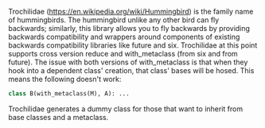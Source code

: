 Trochilidae (https://en.wikipedia.org/wiki/Hummingbird) is the family name of hummingbirds. The hummingbird unlike any other bird can fly backwards; similarly, this library allows you to fly backwards by providing backwards compatibility and wrappers around components of existing backwards compatibility libraries like future and six. Trochilidae at this point supports cross version reduce and with_metaclass (from six and from future). The issue with both versions of with_metaclass is that when they hook into a dependent class' creation, that class' bases will be hosed. This means the following doesn't work: 
```python
class B(with_metaclass(M), A): ...
```
Trochilidae generates a dummy class for those that want to inherit from base classes and a metaclass.